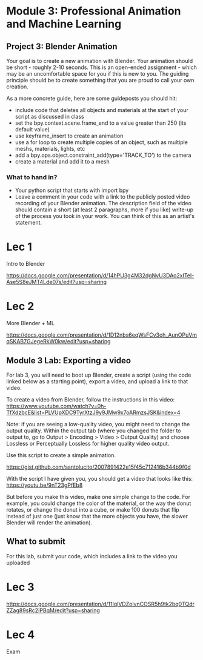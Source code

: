 # Module 3: Professional Animation and Machine Learning

<a name="project3"></a>

## Project 3: Blender Animation

Your goal is to create a new animation with Blender.
Your animation should be short - roughly 2-10 seconds.
This is an open-ended assignment - which may be an uncomfortable space for you if this is new to you.
The guiding principle should be to create something that you are proud to call your own creation.

As a more concrete guide, here are some guideposts you should hit:

- include code that deletes all objects and materials at the start of your script as discussed in class
- set the bpy.context.scene.frame_end to a value greater than 250 (its default value)
- use keyframe_insert to create an animation
- use a for loop to create multiple copies of an object, such as multiple meshs, materials, lights, etc
- add a bpy.ops.object.constraint_add(type='TRACK_TO') to the camera
- create a material and add it to a mesh

### What to hand in?

- Your python script that starts with import bpy
- Leave a comment in your code with a link to the publicly posted video recording of your Blender animation. The description field of the video should contain a short (at least 2 paragraphs, more if you like) write-up of the process you took in your work. You can think of this as an artist's statement. 

# Lec 1

Intro to Blender

https://docs.google.com/presentation/d/14hPU3g4M32dgNvU3DAo2xITeI-Ase5S8eJMT4Lde07s/edit?usp=sharing

# Lec 2

More Blender + ML

https://docs.google.com/presentation/d/1D12nbs6eqWsFCv3oh_AunOPuVmqSKAB7GJegeRkW0kw/edit?usp=sharing

<a name="lab3"></a>

## Module 3 Lab: Exporting a video

For lab 3, you will need to boot up Blender, create a script (using the code linked below as a starting point), export a video, and upload a link to that video.

To create a video from Blender, follow the instructions in this video: https://www.youtube.com/watch?v=0h-TfXdzbcE&list=PLVUpXDC9TyrXtzJ9y9JMw9x7oARmzsJSK&index=4

Note: if you are seeing a low-quality video, you might need to change the output quality. Within the output tab (where you changed the folder to output to, go to Output > Encoding > Video > Output Quality) and choose Lossless or Perceptually Lossless for higher quality video output.

Use this script to create a simple animation.

https://gist.github.com/santolucito/2007891422e15f45c712416b344b9f0d

With the script I have given you, you should get a video that looks like this: https://youtu.be/9nT23gPfEb8

But before you make this video, make one simple change to the code. For example, you could change the color of the material, or the way the donut rotates, or change the donut into a cube, or make 100 donuts that flip instead of just one (just know that the more objects you have, the slower Blender will render the animation).

## What to submit

For this lab, submit your code, which includes a link to the video you uploaded

# Lec 3

https://docs.google.com/presentation/d/11IqlVDZolvnCOSR5h9tk2bq0TQdrZZag89sRc2IPBqM/edit?usp=sharing

# Lec 4

Exam
